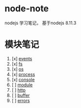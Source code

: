 # node-note
nodejs 学习笔记， 基于nodejs 8.11.3

# 模块笔记
1. [x] [events](./events.md)
2. [x] [fs](./fs.md)
3. [x] [os](./os.md)
4. [x] [process](./process.md)
5. [x] [console](./console.md)
6. [ ] [module](./module.md)
7. [ ] [http](./http.md)
8. [ ] [buffer](./buffer.md)
9. [ ] [errors](./errors.md)